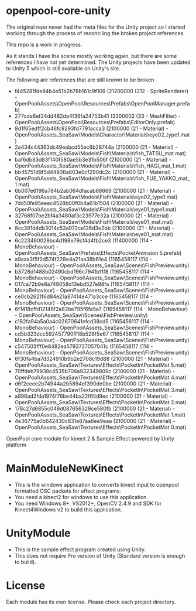 openpool-core-unity
===================

The original repo never had the meta files for the Unity project so I started working through the process of reconciling the broken project references.

This repo is a work in progress.  

As it stands I have the scene mostly working again, but there are some references I have not yet determined.  The Unity projects have been updated to Unity 5 which is still available on Unity's site.

The following are references that are still known to be broken  
- f445281fde84b4e51b2b78b161c9f109 (21200000 (212 - SpriteRenderer) - OpenPool\Assets\OpenPool\Resources\Prefabs\OpenPoolManager.prefab)
- 277cde6ef24dd482da4f36fa24753b41 (3300002 (33 - MeshFilter) - OpenPool\Assets\OpenPool\Resources\Prefabs\EditorOnly.prefab)
- 8d1f65edff2cb46fc9293fd7791acca3 (2100000 (21 - Material) - OpenPool\Assets\_SeaSaw\Models\Charactor\Materials\eye02_type1.mat)
- 2a434c44363dc49eabcd55ec6b28744a (2100000 (21 - Material) - OpenPool\Assets\_SeaSaw\Models\Fish\Materials\fish_TATSU_mat.mat)
- baf6db83d83f140f580ae5b3e31b506f (2100000 (21 - Material) - OpenPool\Assets\_SeaSaw\Models\Fish\Materials\fish_HAGI_mat_1.mat)
- bb45751d9f5d44936a803e0cf290dc2c (2100000 (21 - Material) - OpenPool\Assets\_SeaSaw\Models\Fish\Materials\fish_FUE_YAKKO_mat_1.mat)
- 6b007e6196a784b2ab064dfacab68669 (2100000 (21 - Material) - OpenPool\Assets\_SeaSaw\Models\Fish\Materials\eye02_type1.mat)
- 7dd50fe95eeec4528b00f0b4a61b1504 (2100000 (21 - Material) - OpenPool\Assets\_SeaSaw\Models\Fish\Materials\eye01_type1.mat)
- 32768f07be2bf4a3480af3c23977e32a (2100000 (21 - Material) - OpenPool\Assets\_SeaSaw\Models\Fish\Materials\eye01_mat.mat)
- 8cc391d4db3014c53a972ce126d3e2bb (2100000 (21 - Material) - OpenPool\Assets\_SeaSaw\Models\Fish\Materials\eye01_mat.mat)
- 6c223460028bc4d198e79cf4d4fb2ce3 (11400000 (114 - MonoBehaviour) - OpenPool\Assets\_SeaSaw\Prefabs\Effects\PocketAnimaion 5.prefab)
- a9aaa3f5f2d574f228e4a21aa38b61e4 (1165458117 (114 - MonoBehaviour) - OpenPool\Assets\_SeaSaw\Scenes\FishPreview.unity)
- b3728d1488b02490cbd196c7941bf1f8 (1165458117 (114 - MonoBehaviour) - OpenPool\Assets\_SeaSaw\Scenes\FishPreview.unity)
- 017ca72b9e8a749058d13ebd527e98fa (1165458117 (114 - MonoBehaviour) - OpenPool\Assets\_SeaSaw\Scenes\FishPreview.unity)
- ce0cb2621f6d84e21a87414e471a3cce (1165458117 (114 - MonoBehaviour) - OpenPool\Assets\_SeaSaw\Scenes\FishPreview.unity)
- 6f1418cffd12146f2a83be795f6fa5a7 (1165458117 (114 - MonoBehaviour) - OpenPool\Assets\_SeaSaw\Scenes\FishPreview.unity)
- c182fa94a5a0a4c02870641efcd38cd5 (1165458117 (114 - MonoBehaviour) - OpenPool\Assets\_SeaSaw\Scenes\FishPreview.unity)
- cd5b323dcc592457790ff18b528f5e67 (1165458117 (114 - MonoBehaviour) - OpenPool\Assets\_SeaSaw\Scenes\FishPreview.unity)
- c547503fff0e8482ea5793727057041c (1165458117 (114 - MonoBehaviour) - OpenPool\Assets\_SeaSaw\Scenes\FishPreview.unity)
- 6f30fa4ba7d324910b9b2e2708c19d88 (2100000 (21 - Material) - OpenPool\Assets\_SeaSaw\Textures\Effects\PocketIn\PocketMat 5.mat)
- 70ffdeb79938c4535b706a932349809c (2100000 (21 - Material) - OpenPool\Assets\_SeaSaw\Textures\Effects\PocketIn\PocketMat 4.mat)
- d6f2ceee2b74944a2b5894ef390de0be (2100000 (21 - Material) - OpenPool\Assets\_SeaSaw\Textures\Effects\PocketIn\PocketMat 3.mat)
- a996ad2fda1974f76be44ba22f65d9ec (2100000 (21 - Material) - OpenPool\Assets\_SeaSaw\Textures\Effects\PocketIn\PocketMat 2.mat)
- 178c27d6855c049d087656329ce580fb (2100000 (21 - Material) - OpenPool\Assets\_SeaSaw\Textures\Effects\PocketIn\PocketMat 1.mat)
- 4e36775a0b642430c831e87aa6ee9eaa (2100000 (21 - Material) - OpenPool\Assets\_SeaSaw\Textures\Effects\PocketIn\PocketMat 0.mat)

OpenPool core module for kinect 2 & Sample Effect powered by Unity platform

# MainModuleNewKinect
- This is the windows application to converts kinect input to openpool formatted OSC packets for effect programs.
- You need a kinect2 for windows to use this application.
- You need Windows 8+, VS2012+, OpenCV 2.4.9 and SDK for Kinect4Windows v2 to build this application.


# UnityModule
- This is the sample effect program created using Unity.
- This does not require Pro version of Unity (Standard version is enough to build).


# License
Each module has its own license. Please check each project directory.

